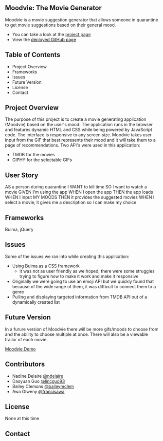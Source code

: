## Moodvie: The Movie Generator 

Moodvie is a movie suggestion generator that allows someone in quarantine to get movie suggestions based on their general mood.

* You can take a look at the [project page](https://github.com/lincguo93/Moodvie)
* View the [deployed GitHub page]()

## Table of Contents
* Project Overview
* Frameworks
* Issues 
* Future Version 
* License
* Contact

## Project Overview 

The purpose of this project is to create a movie generating application (Moodvie) based on the user's mood. The application runs in the browser and features dynamic HTML and CSS while being powered by JavaScript code. The interface is responsive to any screen size. Moodvie takes user input from the GIF that best represents their mood and it will take them to a page of recommendations. Two API's were used in this application: 
* TMDB for the movies
* GIPHY for the selectable GIFs

## User Story

AS a person during quarantine
I WANT to kill time
SO I want to watch a movie
GIVEN I'm using the app
WHEN I open the app
THEN the app loads
WHEN I input MY MOODS 
THEN it provides the suggested movies
WHEN I select a movie, it gives me a description so I can make my choice



## Frameworks
Bulma, jQuery

## Issues 

Some of the issues we ran into while creating this application: 
* Using Bulma as a CSS framework 
    * It was not as user friendly as we hoped, there were some struggles trying to figure how to make it work and make it responsive
* Originally we were going to use an emoji API but we quickly found that because of the wide range of them, it was difficult to connect them to a genre
* Pulling and displaying targeted information from TMDB API out of a dynamically created list


## Future Version 

In a furure version of Moodvie there will be more gifs/moods to choose from and the ability to choose multiple at once. There will also be a viewable trailor of each movie.



[Moodvie Demo](moodviegif.gif) 


## Contributors
* Nadine Delaire [@ndelaire](https://github.com/ndelaire)
* Daoyuan Guo  [@lincguo93](https://github.com/ndelaire)
* Bailey Clemons  [@baileymclem](https://github.com/ndelaire)
* Awa Olweny  [@francisawa](https://github.com/francisawa)


## License 
None at this time

## Contact
